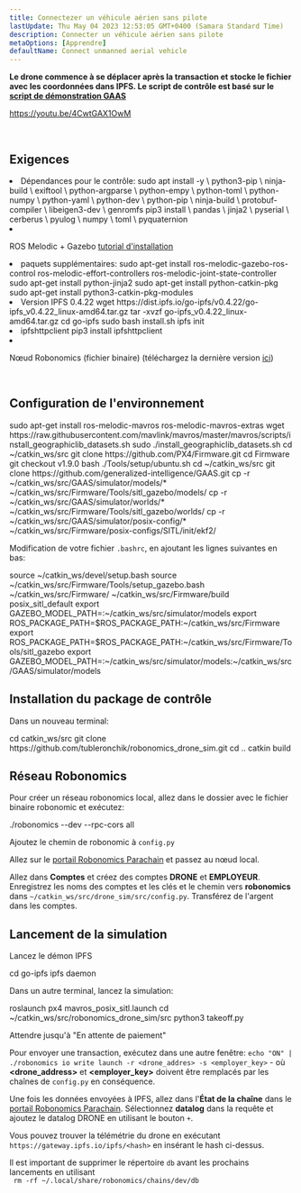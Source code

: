 ```yaml
---
title: Connectezer un véhicule aérien sans pilote
lastUpdate: Thu May 04 2023 12:53:05 GMT+0400 (Samara Standard Time)
description: Connecter un véhicule aérien sans pilote
metaOptions: [Apprendre]
defaultName: Connect unmanned aerial vehicle
---
```


**Le drone commence à se déplacer après la transaction et stocke le fichier avec les coordonnées dans IPFS. Le script de contrôle est basé sur le [script de démonstration GAAS](https://github.com/generalized-intelligence/GAAS)**  

https://youtu.be/4CwtGAX1OwM

<br/>

## Exigences

<List>

<li> Dépendances pour le contrôle:

<LessonCodeWrapper language="bash">
sudo apt install -y \
	python3-pip \
	ninja-build \
	exiftool \
	python-argparse \
	python-empy \
	python-toml \
	python-numpy \
	python-yaml \
	python-dev \
	python-pip \
	ninja-build \
	protobuf-compiler \
	libeigen3-dev \
	genromfs
</LessonCodeWrapper>

<LessonCodeWrapper language="bash">
pip3 install \
	pandas \
	jinja2 \
	pyserial \
	cerberus \
	pyulog \
	numpy \
	toml \
	pyquaternion
</LessonCodeWrapper>

</li>

<li class="flex">

ROS Melodic + Gazebo [tutorial d'installation](http://wiki.ros.org/melodic/Installation)
</li>

<li>paquets supplémentaires:

<LessonCodeWrapper language="bash" codeClass="big-code">
sudo apt-get install ros-melodic-gazebo-ros-control ros-melodic-effort-controllers ros-melodic-joint-state-controller
sudo apt-get install python-jinja2
sudo apt-get install python-catkin-pkg
sudo apt-get install python3-catkin-pkg-modules
</LessonCodeWrapper>

</li>

<li>Version IPFS 0.4.22

<LessonCodeWrapper language="bash" codeClass="big-code">
wget https://dist.ipfs.io/go-ipfs/v0.4.22/go-ipfs_v0.4.22_linux-amd64.tar.gz
tar -xvzf go-ipfs_v0.4.22_linux-amd64.tar.gz
cd go-ipfs
sudo bash install.sh
ipfs init
</LessonCodeWrapper>

</li>

<li>ipfshttpclient

<LessonCodeWrapper language="bash" codeClass="big-code">
pip3 install ipfshttpclient
</LessonCodeWrapper>

</li>

<li class="flex">

Nœud Robonomics (fichier binaire) (téléchargez la dernière version [ici](https://github.com/airalab/robonomics/releases))
</li>

</List>

<br/>

## Configuration de l'environnement

<LessonCodeWrapper language="bash" codeClass="big-code">
sudo apt-get install ros-melodic-mavros ros-melodic-mavros-extras
wget https://raw.githubusercontent.com/mavlink/mavros/master/mavros/scripts/install_geographiclib_datasets.sh
sudo ./install_geographiclib_datasets.sh
cd ~/catkin_ws/src
git clone https://github.com/PX4/Firmware.git
cd Firmware
git checkout v1.9.0
bash ./Tools/setup/ubuntu.sh
</LessonCodeWrapper>

<LessonCodeWrapper language="bash" codeClass="big-code">
cd ~/catkin_ws/src
git clone https://github.com/generalized-intelligence/GAAS.git
cp -r ~/catkin_ws/src/GAAS/simulator/models/* ~/catkin_ws/src/Firmware/Tools/sitl_gazebo/models/
cp -r ~/catkin_ws/src/GAAS/simulator/worlds/* ~/catkin_ws/src/Firmware/Tools/sitl_gazebo/worlds/
cp -r ~/catkin_ws/src/GAAS/simulator/posix-config/* ~/catkin_ws/src/Firmware/posix-configs/SITL/init/ekf2/
</LessonCodeWrapper>

Modification de votre fichier `.bashrc`, en ajoutant les lignes suivantes en bas:  

<LessonCodeWrapper language="json" codeClass="big-code">
source ~/catkin_ws/devel/setup.bash   
source ~/catkin_ws/src/Firmware/Tools/setup_gazebo.bash ~/catkin_ws/src/Firmware/ ~/catkin_ws/src/Firmware/build posix_sitl_default 
export GAZEBO_MODEL_PATH=:~/catkin_ws/src/simulator/models 
export ROS_PACKAGE_PATH=$ROS_PACKAGE_PATH:~/catkin_ws/src/Firmware 
export ROS_PACKAGE_PATH=$ROS_PACKAGE_PATH:~/catkin_ws/src/Firmware/Tools/sitl_gazebo
export GAZEBO_MODEL_PATH=:~/catkin_ws/src/simulator/models:~/catkin_ws/src/GAAS/simulator/models
</LessonCodeWrapper>  

  
## Installation du package de contrôle
Dans un nouveau terminal:

<LessonCodeWrapper language="bash" codeClass="big-code">
cd catkin_ws/src
git clone https://github.com/tubleronchik/robonomics_drone_sim.git
cd ..
catkin build
</LessonCodeWrapper>

## Réseau Robonomics

Pour créer un réseau robonomics local, allez dans le dossier avec le fichier binaire robonomic et exécutez:  

<LessonCodeWrapper language="bash">
./robonomics --dev --rpc-cors all
</LessonCodeWrapper>

Ajoutez le chemin de robonomic à `config.py`

<LessonImages imageClasses="mb" src="iris-drone/IPFS.jpg" alt="IPFS"/>

Allez sur le [portail Robonomics Parachain](https://polkadot.js.org/apps/?rpc=wss%3A%2F%2Fkusama.rpc.robonomics.network%2F#/) et passez au nœud local.

<LessonImages imageClasses="mb" src="iris-drone/localNode.jpg" alt="localNode"/>

Allez dans **Comptes** et créez des comptes **DRONE** et **EMPLOYEUR**. Enregistrez les noms des comptes et les clés et le chemin vers **robonomics** dans `~/catkin_ws/src/drone_sim/src/config.py`. Transférez de l'argent dans les comptes.

<LessonImages imageClasses="mb" src="iris-drone/addingAcc.jpg" alt="accounts"/>

## Lancement de la simulation
Lancez le démon IPFS

<LessonCodeWrapper language="bash">
cd go-ipfs
ipfs daemon
</LessonCodeWrapper>

Dans un autre terminal, lancez la simulation:

<LessonCodeWrapper language="bash">
roslaunch px4 mavros_posix_sitl.launch
cd ~/catkin_ws/src/robonomics_drone_sim/src
python3 takeoff.py
</LessonCodeWrapper>

Attendre jusqu'à "En attente de paiement" 

<LessonImages imageClasses="mb" src="iris-drone/launch.jpg" alt="launch"/>

Pour envoyer une transaction, exécutez dans une autre fenêtre:
`echo "ON" | ./robonomics io write launch -r <drone_addres> -s <employer_key>` - où **<drone_address>** et **<employer_key>** doivent être remplacés par les chaînes de `config.py` en conséquence.

Une fois les données envoyées à IPFS, allez dans l'**État de la chaîne** dans le [portail Robonomics Parachain](https://polkadot.js.org/apps/?rpc=wss%3A%2F%2Fkusama.rpc.robonomics.network%2F#/). Sélectionnez **datalog** dans la requête et ajoutez le datalog DRONE en utilisant le bouton `+`.


<LessonImages imageClasses="mb" src="iris-drone/datalog.jpg" alt="datalog"/>

Vous pouvez trouver la télémétrie du drone en exécutant `https://gateway.ipfs.io/ipfs/<hash>` en insérant le hash ci-dessus.

<LessonImages imageClasses="mb" src="iris-drone/output.jpg" alt="output"/>

Il est important de supprimer le répertoire `db` avant les prochains lancements en utilisant  
` rm -rf ~/.local/share/robonomics/chains/dev/db`